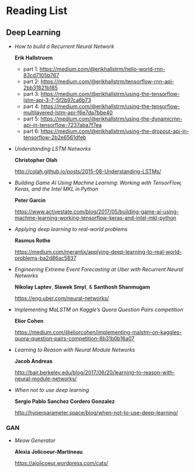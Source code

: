 # Reading List

## Deep Learning

* *How to build a Recurrent Neural Network*
  
  **Erik Hallstroem**

  * part 1: https://medium.com/@erikhallstrm/hello-world-rnn-83cd7105b767
  * part 2: https://medium.com/@erikhallstrm/tensorflow-rnn-api-2bb31821b185
  * part 3: https://medium.com/@erikhallstrm/using-the-tensorflow-lstm-api-3-7-5f2b97ca6b73
  * part 4: https://medium.com/@erikhallstrm/using-the-tensorflow-multilayered-lstm-api-f6e7da7bbe40
  * part 5: https://medium.com/@erikhallstrm/using-the-dynamicrnn-api-in-tensorflow-7237aba7f7ea
  * part 6: https://medium.com/@erikhallstrm/using-the-dropout-api-in-tensorflow-2b2e6561dfeb

 * *Understanding LSTM Networks*
   
   **Christopher Olah**

   http://colah.github.io/posts/2015-08-Understanding-LSTMs/

 * *Building Game AI Using Machine Learning: Working with TensorFlow, Keras, and the Intel MKL in Python*
   
   **Peter Garcin**

   https://www.activestate.com/blog/2017/05/building-game-ai-using-machine-learning-working-tensorflow-keras-and-intel-mkl-python

 * *Applying deep learning to real-world problems*
   
   **Rasmus Rothe**

   https://medium.com/merantix/applying-deep-learning-to-real-world-problems-ba2d86ac5837

 * *Engineering Extreme Event Forecasting at Uber with Recurrent Neural Networks*

   **Nikolay Laptev**, **Slawek Smyl**, & **Santhosh Shanmugam**
 
   https://eng.uber.com/neural-networks/

 * *Implementing MaLSTM on Kaggle’s Quora Question Pairs competition*

   **Elior Cohen**
   
   https://medium.com/@eliorcohen/implementing-malstm-on-kaggles-quora-question-pairs-competition-8b31b0b16a07

 * *Learning to Reason with Neural Module Networks*

   **Jacob Andreas**

   http://bair.berkeley.edu/blog/2017/06/20/learning-to-reason-with-neural-module-networks/

 * *When not to use deep learning*

   **Sergio Pablo Sanchez Cordero Gonzalez**

   http://hyperparameter.space/blog/when-not-to-use-deep-learning/


 ### GAN

 * *Meow Generator*

   **Alexia Jolicoeur-Martineau**

   https://ajolicoeur.wordpress.com/cats/


